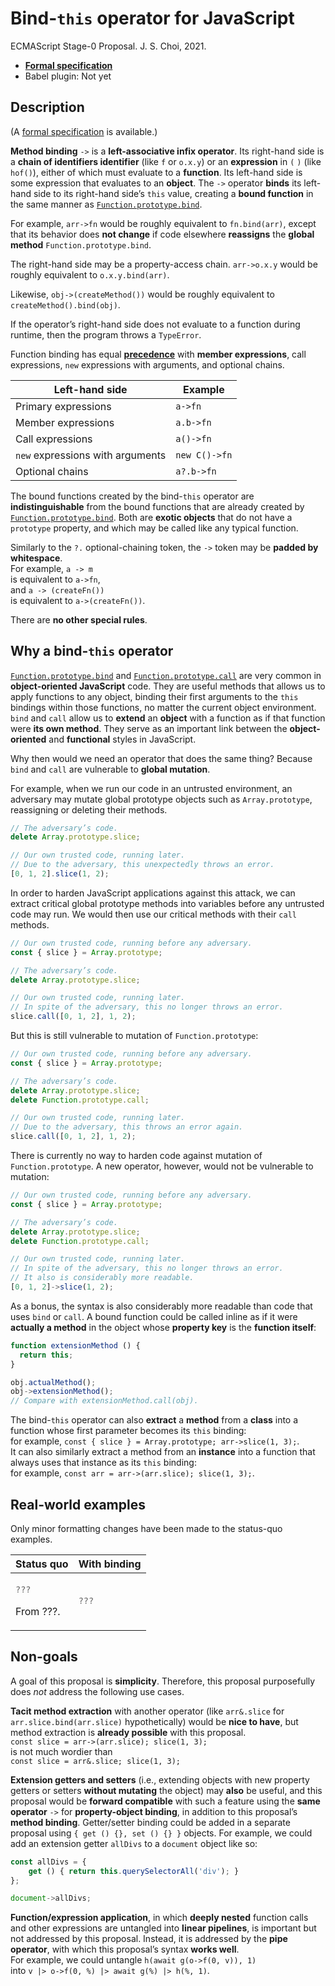 # Bind-`this` operator for JavaScript
ECMAScript Stage-0 Proposal. J. S. Choi, 2021.

* **[Formal specification][]**
* Babel plugin: Not yet

[formal specification]: http://jschoi.org/21/es-bind-operator/

## Description
(A [formal specification][] is available.)

**Method binding** `->` is a **left-associative infix operator**.
Its right-hand side is a **chain of identifiers identifier** (like `f` or `o.x.y`)
or an **expression** in `(` `)` (like `hof()`),
either of which must evaluate to a **function**.
Its left-hand side is some expression that evaluates to an **object**.
The `->` operator **binds** its left-hand side
to its right-hand side’s `this` value,
creating a **bound function** in the same manner
as [`Function.prototype.bind`][bind].

For example, `arr->fn` would be roughly
equivalent to `fn.bind(arr)`,
except that its behavior does **not change**
if code elsewhere **reassigns** the **global method** `Function.prototype.bind`.

The right-hand side may be a property-access chain.
`arr->o.x.y` would be roughly
equivalent to `o.x.y.bind(arr)`.

Likewise, `obj->(createMethod())` would be roughly
equivalent to `createMethod().bind(obj)`.

If the operator’s right-hand side does not evaluate to a function during runtime,
then the program throws a `TypeError`.

Function binding has equal **[precedence][]** with
**member expressions**, call expressions, `new` expressions with arguments,
and optional chains.

[precedence]: https://developer.mozilla.org/en-US/docs/Web/JavaScript/Reference/Operators/Operator_Precedence

| Left-hand side                  | Example       |
| ------------------------------- | ------------- |
| Primary expressions             | `a->fn`       |
| Member expressions              | `a.b->fn`     |
| Call expressions                | `a()->fn`     |
|`new` expressions with arguments | `new C()->fn` |
| Optional chains                 | `a?.b->fn`    |

The bound functions created by the bind-`this` operator
are **indistinguishable** from the bound functions
that are already created by [`Function.prototype.bind`][bind].
Both are **exotic objects** that do not have a `prototype` property,
and which may be called like any typical function.

Similarly to the `?.` optional-chaining token,
the `->` token may be **padded by whitespace**.\
For example, `a -> m`\
is equivalent to `a->fn`,\
and `a -> (createFn())`\
is equivalent to `a->(createFn())`.

There are **no other special rules**.

## Why a bind-`this` operator
[`Function.prototype.bind`][call] and [`Function.prototype.call`][bind]
are very common in **object-oriented JavaScript** code.
They are useful methods that allows us to apply functions to any object,
binding their first arguments to the `this` bindings within those functions,
no matter the current object environment.
`bind` and `call` allow us to **extend** an **object** with a function
as if that function were **its own method**.
They serve as an important link between
the **object-oriented** and **functional** styles in JavaScript.

[bind]: https://developer.mozilla.org/en-US/docs/Web/JavaScript/Reference/Global_Objects/Function/bind
[call]: https://developer.mozilla.org/en-US/docs/Web/JavaScript/Reference/Global_Objects/Function/call

Why then would we need an operator that does the same thing?
Because `bind` and `call` are vulnerable to **global mutation**.

For example, when we run our code in an untrusted environment,
an adversary may mutate global prototype objects
such as `Array.prototype`,
reassigning or deleting their methods.

```js
// The adversary’s code.
delete Array.prototype.slice;

// Our own trusted code, running later.
// Due to the adversary, this unexpectedly throws an error.
[0, 1, 2].slice(1, 2);
```

In order to harden JavaScript applications against this attack,
we can extract critical global prototype methods into variables
before any untrusted code may run.
We would then use our critical methods with their `call` methods.

```js
// Our own trusted code, running before any adversary.
const { slice } = Array.prototype;

// The adversary’s code.
delete Array.prototype.slice;

// Our own trusted code, running later.
// In spite of the adversary, this no longer throws an error.
slice.call([0, 1, 2], 1, 2);
```

But this is still vulnerable to mutation of `Function.prototype`:

```js
// Our own trusted code, running before any adversary.
const { slice } = Array.prototype;

// The adversary’s code.
delete Array.prototype.slice;
delete Function.prototype.call;

// Our own trusted code, running later.
// Due to the adversary, this throws an error again.
slice.call([0, 1, 2], 1, 2);
```

There is currently no way to harden code against mutation of `Function.prototype`.
A new operator, however, would not be vulnerable to mutation:

```js
// Our own trusted code, running before any adversary.
const { slice } = Array.prototype;

// The adversary’s code.
delete Array.prototype.slice;
delete Function.prototype.call;

// Our own trusted code, running later.
// In spite of the adversary, this no longer throws an error.
// It also is considerably more readable.
[0, 1, 2]->slice(1, 2);
```

As a bonus, the syntax is also considerably more readable
than code that uses `bind` or `call`.
A bound function could be called inline
as if it were **actually a method** in the object
whose **property key** is the **function itself**:

```js
function extensionMethod () {
  return this;
}

obj.actualMethod();
obj->extensionMethod();
// Compare with extensionMethod.call(obj).
```

The bind-`this` operator can also **extract** a **method** from a **class**
into a function whose first parameter becomes its `this` binding:\
for example, `const { slice } = Array.prototype; arr->slice(1, 3);`.\
It can also similarly extract a method from an **instance**
into a function that always uses that instance as its `this` binding:\
for example, `const arr = arr->(arr.slice); slice(1, 3);`.

## Real-world examples
Only minor formatting changes have been made to the status-quo examples.

<table>
<thead>
<tr>
<th>Status quo
<th>With binding

<tbody>
<tr>
<td>

```js
???
```
From ???.

<td>

```js
???
```

</table>

## Non-goals
A goal of this proposal is **simplicity**.
Therefore, this proposal purposefully
does *not* address the following use cases.

**Tacit method extraction** with another operator
(like `arr&.slice` for `arr.slice.bind(arr.slice)` hypothetically)
would be **nice to have**,
but method extraction is **already possible** with this proposal.\
`const slice = arr->(arr.slice); slice(1, 3);`\
is not much wordier than\
`const slice = arr&.slice; slice(1, 3);`

**Extension getters and setters**
(i.e., extending objects with new property getters or setters
**without mutating** the object)
may **also** be useful,
and this proposal would be **forward compatible** with such a feature
using the **same operator** `->` for **property-object binding**,
in addition to this proposal’s **method binding**.
Getter/setter binding could be added in a separate proposal
using `{ get () {}, set () {} }` objects.
For example, we could add an extension getter `allDivs`
to a `document` object like so:
```js
const allDivs = {
	get () { return this.querySelectorAll('div'); }
};

document->allDivs;
```

**Function/expression application**,
in which **deeply nested** function calls and other expressions
are untangled into **linear pipelines**,
is important but not addressed by this proposal.
Instead, it is addressed by the **pipe operator**,
with which this proposal’s syntax **works well**.\
For example, we could untangle `h(await g(o->f(0, v)), 1)`\
into `v |> o->f(0, %) |> await g(%) |> h(%, 1)`.
